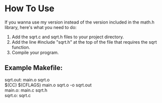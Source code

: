 # How To Use
If you wanna use my version instead of the version included in the math.h library, here's what you need to do:
1. Add the sqrt.c and sqrt.h files to your project directory.
2. Add the line #include "sqrt.h" at the top of the file that requires the sqrt function.
3. Compile your program.
## Example Makefile:
sqrt.out: main.o sqrt.o
<br>\$(CC) \$(CFLAGS) main.o sqrt.o -o sqrt.out
<br>main.o: main.c sqrt.h
<br>sqrt.o: sqrt.c
